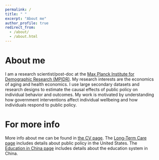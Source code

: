 ```yaml
---
permalink: /
title: " "
excerpt: "About me"
author_profile: true
redirect_from: 
  - /about/
  - /about.html
---
```

About me
======
I am a research scientist/post-doc at the [Max Planck Institute for Demographic Research (MPIDR)](https://www.demogr.mpg.de/en).
My research interests are the economics of aging and health economics. I use large secondary datasets and research designs to estimate the causal effects of public policy on individual behavior and outcomes. My work is motivated by understanding how government interventions affect individual wellbeing and how individuals respond to public policy. 


For more info
======
More info about me can be found in [the CV page](https://emmazai.github.io/cv/). 
The [Long-Term Care page](https://emmazai.github.io/ltc/) includes details about public policy in the United States.
The [Education in China page](https://emmazai.github.io/educationinchina/) includes details about the education system in China.
